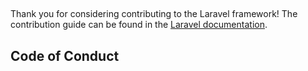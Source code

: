 ## 

Thank you for considering contributing to the Laravel framework! The contribution guide can be found in the [Laravel documentation](https://laravel.com/docs/contributions).

## Code of Conduct

